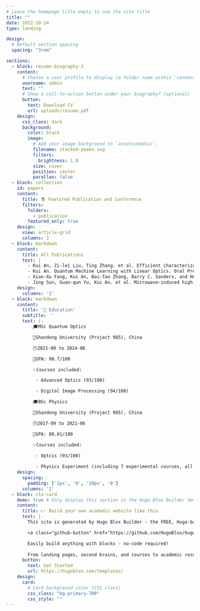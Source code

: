 ```yaml
---
# Leave the homepage title empty to use the site title
title: ""
date: 2022-10-24
type: landing

design:
  # Default section spacing
  spacing: "3rem"

sections:
  - block: resume-biography-3
    content:
      # Choose a user profile to display (a folder name within `content/authors/`)
      username: admin
      text: ""
      # Show a call-to-action button under your biography? (optional)
      button:
        text: Download CV
        url: uploads/resume.pdf
    design:
      css_class: dark
      background:
        color: black
        image:
          # Add your image background to `assets/media/`.
          filename: stacked-peaks.svg
          filters:
            brightness: 1.0
          size: cover
          position: center
          parallax: false
  - block: collection
    id: papers
    content:
      title: 📚 Featured Publication and Conference
      filters:
        folders:
          - publication
        featured_only: true
    design:
      view: article-grid
      columns: 2
  - block: markdown
    content:
      title: All Publications
      text: |
        - Kui An, Zi-lei Liu, Ting Zhang. et al. Efficient characterizations of multiphoton states with an ultra-thin optical device. _Nature_ _Communications_ 15, 3944 (2024).
        - Kui An. Quantum Machine Learning with Linear Optics. Oral Presentation at Progress in Electromagnetics Research Symposium (PIERS), Prague, Czech Republic (2023).
        - Xiao-Xu Fang, Kui An, Bai-Tao Zhang, Barry C. Sanders, and He Lu. Maximal coin-position entanglement generation in a quantum walk for the third step and beyond regardless of the initial state. Physics Review A 107, 012433 (2023).
        - Jing Sun, Guan-qun Yu, Kui An. et al. Microwave-induced high-energy sites and targeted energy transition promising for efficient energy deployment. Frontiers in Energy 16, 931–942 (2022). 
    design:
      columns: '1'
  - block: markdown
    content:
      title: '🏫 Education'
      subtitle: ''
      text: |-
          🎓MSc Quantum Optics

          🏫Shandong University (Project 985), China

          🕐2021-09 to 2024-06

          📑GPA: 90.7/100

          ✨Courses included:

           - Advanced Optics (93/100)

           - Digital Image Processing (94/100)

          🎓BSc Physics

          🏫Shandong University (Project 985), China

          🕓2017-09 to 2021-06

          📑GPA: 88.01/100

          ✨Courses included:

           - Optcis (93/100)
           
           - Physics Experiment (including 7 experimental courses, all "Excellent")
    design:
      spacing:
        padding: ['1px', '0', '20px', '0']
      columns: '2'
  - block: cta-card
    demo: true # Only display this section in the Hugo Blox Builder demo site
    content:
      title: 👉 Build your own academic website like this
      text: |-
        This site is generated by Hugo Blox Builder - the FREE, Hugo-based open source website builder trusted by 250,000+ academics like you.

        <a class="github-button" href="https://github.com/HugoBlox/hugo-blox-builder" data-color-scheme="no-preference: light; light: light; dark: dark;" data-icon="octicon-star" data-size="large" data-show-count="true" aria-label="Star HugoBlox/hugo-blox-builder on GitHub">Star</a>

        Easily build anything with blocks - no-code required!
        
        From landing pages, second brains, and courses to academic resumés, conferences, and tech blogs.
      button:
        text: Get Started
        url: https://hugoblox.com/templates/
    design:
      card:
        # Card background color (CSS class)
        css_class: "bg-primary-700"
        css_style: ""
---
```

